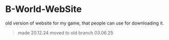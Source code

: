 # B-World-WebSite
old version of website for my game, that people can use for downloading it.
> made 20.12.24
> moved to old branch 03.06.25